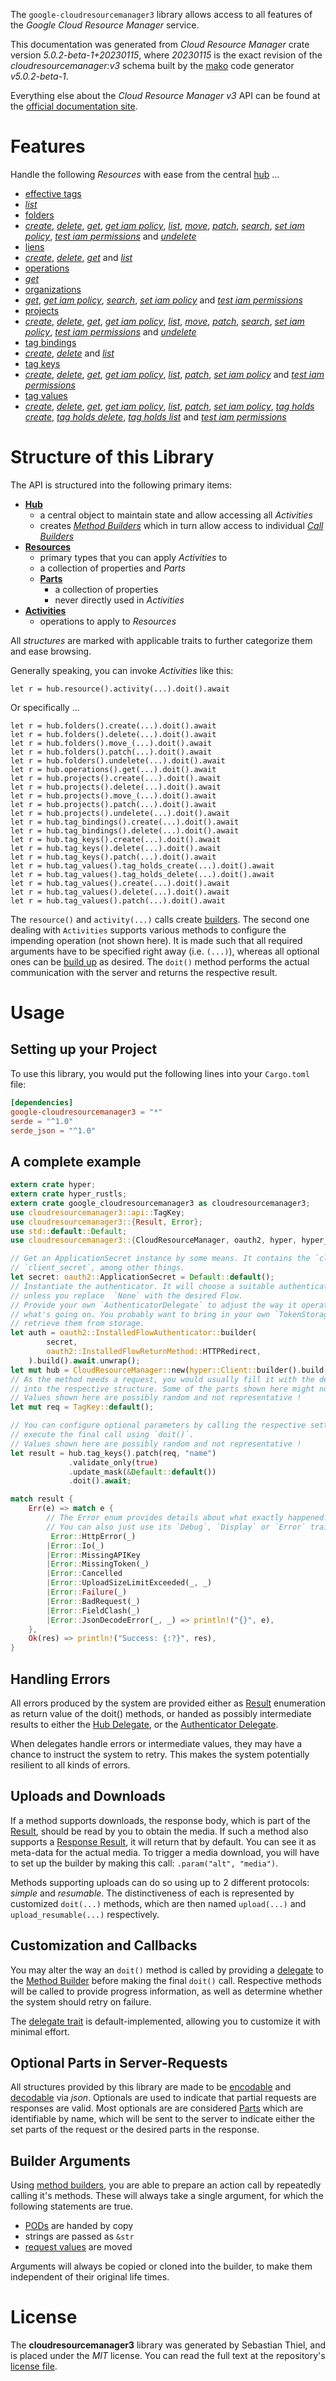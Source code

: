 <!---
DO NOT EDIT !
This file was generated automatically from 'src/generator/templates/api/README.md.mako'
DO NOT EDIT !
-->
The `google-cloudresourcemanager3` library allows access to all features of the *Google Cloud Resource Manager* service.

This documentation was generated from *Cloud Resource Manager* crate version *5.0.2-beta-1+20230115*, where *20230115* is the exact revision of the *cloudresourcemanager:v3* schema built by the [mako](http://www.makotemplates.org/) code generator *v5.0.2-beta-1*.

Everything else about the *Cloud Resource Manager* *v3* API can be found at the
[official documentation site](https://cloud.google.com/resource-manager).
# Features

Handle the following *Resources* with ease from the central [hub](https://docs.rs/google-cloudresourcemanager3/5.0.2-beta-1+20230115/google_cloudresourcemanager3/CloudResourceManager) ... 

* [effective tags](https://docs.rs/google-cloudresourcemanager3/5.0.2-beta-1+20230115/google_cloudresourcemanager3/api::EffectiveTag)
 * [*list*](https://docs.rs/google-cloudresourcemanager3/5.0.2-beta-1+20230115/google_cloudresourcemanager3/api::EffectiveTagListCall)
* [folders](https://docs.rs/google-cloudresourcemanager3/5.0.2-beta-1+20230115/google_cloudresourcemanager3/api::Folder)
 * [*create*](https://docs.rs/google-cloudresourcemanager3/5.0.2-beta-1+20230115/google_cloudresourcemanager3/api::FolderCreateCall), [*delete*](https://docs.rs/google-cloudresourcemanager3/5.0.2-beta-1+20230115/google_cloudresourcemanager3/api::FolderDeleteCall), [*get*](https://docs.rs/google-cloudresourcemanager3/5.0.2-beta-1+20230115/google_cloudresourcemanager3/api::FolderGetCall), [*get iam policy*](https://docs.rs/google-cloudresourcemanager3/5.0.2-beta-1+20230115/google_cloudresourcemanager3/api::FolderGetIamPolicyCall), [*list*](https://docs.rs/google-cloudresourcemanager3/5.0.2-beta-1+20230115/google_cloudresourcemanager3/api::FolderListCall), [*move*](https://docs.rs/google-cloudresourcemanager3/5.0.2-beta-1+20230115/google_cloudresourcemanager3/api::FolderMoveCall), [*patch*](https://docs.rs/google-cloudresourcemanager3/5.0.2-beta-1+20230115/google_cloudresourcemanager3/api::FolderPatchCall), [*search*](https://docs.rs/google-cloudresourcemanager3/5.0.2-beta-1+20230115/google_cloudresourcemanager3/api::FolderSearchCall), [*set iam policy*](https://docs.rs/google-cloudresourcemanager3/5.0.2-beta-1+20230115/google_cloudresourcemanager3/api::FolderSetIamPolicyCall), [*test iam permissions*](https://docs.rs/google-cloudresourcemanager3/5.0.2-beta-1+20230115/google_cloudresourcemanager3/api::FolderTestIamPermissionCall) and [*undelete*](https://docs.rs/google-cloudresourcemanager3/5.0.2-beta-1+20230115/google_cloudresourcemanager3/api::FolderUndeleteCall)
* [liens](https://docs.rs/google-cloudresourcemanager3/5.0.2-beta-1+20230115/google_cloudresourcemanager3/api::Lien)
 * [*create*](https://docs.rs/google-cloudresourcemanager3/5.0.2-beta-1+20230115/google_cloudresourcemanager3/api::LienCreateCall), [*delete*](https://docs.rs/google-cloudresourcemanager3/5.0.2-beta-1+20230115/google_cloudresourcemanager3/api::LienDeleteCall), [*get*](https://docs.rs/google-cloudresourcemanager3/5.0.2-beta-1+20230115/google_cloudresourcemanager3/api::LienGetCall) and [*list*](https://docs.rs/google-cloudresourcemanager3/5.0.2-beta-1+20230115/google_cloudresourcemanager3/api::LienListCall)
* [operations](https://docs.rs/google-cloudresourcemanager3/5.0.2-beta-1+20230115/google_cloudresourcemanager3/api::Operation)
 * [*get*](https://docs.rs/google-cloudresourcemanager3/5.0.2-beta-1+20230115/google_cloudresourcemanager3/api::OperationGetCall)
* [organizations](https://docs.rs/google-cloudresourcemanager3/5.0.2-beta-1+20230115/google_cloudresourcemanager3/api::Organization)
 * [*get*](https://docs.rs/google-cloudresourcemanager3/5.0.2-beta-1+20230115/google_cloudresourcemanager3/api::OrganizationGetCall), [*get iam policy*](https://docs.rs/google-cloudresourcemanager3/5.0.2-beta-1+20230115/google_cloudresourcemanager3/api::OrganizationGetIamPolicyCall), [*search*](https://docs.rs/google-cloudresourcemanager3/5.0.2-beta-1+20230115/google_cloudresourcemanager3/api::OrganizationSearchCall), [*set iam policy*](https://docs.rs/google-cloudresourcemanager3/5.0.2-beta-1+20230115/google_cloudresourcemanager3/api::OrganizationSetIamPolicyCall) and [*test iam permissions*](https://docs.rs/google-cloudresourcemanager3/5.0.2-beta-1+20230115/google_cloudresourcemanager3/api::OrganizationTestIamPermissionCall)
* [projects](https://docs.rs/google-cloudresourcemanager3/5.0.2-beta-1+20230115/google_cloudresourcemanager3/api::Project)
 * [*create*](https://docs.rs/google-cloudresourcemanager3/5.0.2-beta-1+20230115/google_cloudresourcemanager3/api::ProjectCreateCall), [*delete*](https://docs.rs/google-cloudresourcemanager3/5.0.2-beta-1+20230115/google_cloudresourcemanager3/api::ProjectDeleteCall), [*get*](https://docs.rs/google-cloudresourcemanager3/5.0.2-beta-1+20230115/google_cloudresourcemanager3/api::ProjectGetCall), [*get iam policy*](https://docs.rs/google-cloudresourcemanager3/5.0.2-beta-1+20230115/google_cloudresourcemanager3/api::ProjectGetIamPolicyCall), [*list*](https://docs.rs/google-cloudresourcemanager3/5.0.2-beta-1+20230115/google_cloudresourcemanager3/api::ProjectListCall), [*move*](https://docs.rs/google-cloudresourcemanager3/5.0.2-beta-1+20230115/google_cloudresourcemanager3/api::ProjectMoveCall), [*patch*](https://docs.rs/google-cloudresourcemanager3/5.0.2-beta-1+20230115/google_cloudresourcemanager3/api::ProjectPatchCall), [*search*](https://docs.rs/google-cloudresourcemanager3/5.0.2-beta-1+20230115/google_cloudresourcemanager3/api::ProjectSearchCall), [*set iam policy*](https://docs.rs/google-cloudresourcemanager3/5.0.2-beta-1+20230115/google_cloudresourcemanager3/api::ProjectSetIamPolicyCall), [*test iam permissions*](https://docs.rs/google-cloudresourcemanager3/5.0.2-beta-1+20230115/google_cloudresourcemanager3/api::ProjectTestIamPermissionCall) and [*undelete*](https://docs.rs/google-cloudresourcemanager3/5.0.2-beta-1+20230115/google_cloudresourcemanager3/api::ProjectUndeleteCall)
* [tag bindings](https://docs.rs/google-cloudresourcemanager3/5.0.2-beta-1+20230115/google_cloudresourcemanager3/api::TagBinding)
 * [*create*](https://docs.rs/google-cloudresourcemanager3/5.0.2-beta-1+20230115/google_cloudresourcemanager3/api::TagBindingCreateCall), [*delete*](https://docs.rs/google-cloudresourcemanager3/5.0.2-beta-1+20230115/google_cloudresourcemanager3/api::TagBindingDeleteCall) and [*list*](https://docs.rs/google-cloudresourcemanager3/5.0.2-beta-1+20230115/google_cloudresourcemanager3/api::TagBindingListCall)
* [tag keys](https://docs.rs/google-cloudresourcemanager3/5.0.2-beta-1+20230115/google_cloudresourcemanager3/api::TagKey)
 * [*create*](https://docs.rs/google-cloudresourcemanager3/5.0.2-beta-1+20230115/google_cloudresourcemanager3/api::TagKeyCreateCall), [*delete*](https://docs.rs/google-cloudresourcemanager3/5.0.2-beta-1+20230115/google_cloudresourcemanager3/api::TagKeyDeleteCall), [*get*](https://docs.rs/google-cloudresourcemanager3/5.0.2-beta-1+20230115/google_cloudresourcemanager3/api::TagKeyGetCall), [*get iam policy*](https://docs.rs/google-cloudresourcemanager3/5.0.2-beta-1+20230115/google_cloudresourcemanager3/api::TagKeyGetIamPolicyCall), [*list*](https://docs.rs/google-cloudresourcemanager3/5.0.2-beta-1+20230115/google_cloudresourcemanager3/api::TagKeyListCall), [*patch*](https://docs.rs/google-cloudresourcemanager3/5.0.2-beta-1+20230115/google_cloudresourcemanager3/api::TagKeyPatchCall), [*set iam policy*](https://docs.rs/google-cloudresourcemanager3/5.0.2-beta-1+20230115/google_cloudresourcemanager3/api::TagKeySetIamPolicyCall) and [*test iam permissions*](https://docs.rs/google-cloudresourcemanager3/5.0.2-beta-1+20230115/google_cloudresourcemanager3/api::TagKeyTestIamPermissionCall)
* [tag values](https://docs.rs/google-cloudresourcemanager3/5.0.2-beta-1+20230115/google_cloudresourcemanager3/api::TagValue)
 * [*create*](https://docs.rs/google-cloudresourcemanager3/5.0.2-beta-1+20230115/google_cloudresourcemanager3/api::TagValueCreateCall), [*delete*](https://docs.rs/google-cloudresourcemanager3/5.0.2-beta-1+20230115/google_cloudresourcemanager3/api::TagValueDeleteCall), [*get*](https://docs.rs/google-cloudresourcemanager3/5.0.2-beta-1+20230115/google_cloudresourcemanager3/api::TagValueGetCall), [*get iam policy*](https://docs.rs/google-cloudresourcemanager3/5.0.2-beta-1+20230115/google_cloudresourcemanager3/api::TagValueGetIamPolicyCall), [*list*](https://docs.rs/google-cloudresourcemanager3/5.0.2-beta-1+20230115/google_cloudresourcemanager3/api::TagValueListCall), [*patch*](https://docs.rs/google-cloudresourcemanager3/5.0.2-beta-1+20230115/google_cloudresourcemanager3/api::TagValuePatchCall), [*set iam policy*](https://docs.rs/google-cloudresourcemanager3/5.0.2-beta-1+20230115/google_cloudresourcemanager3/api::TagValueSetIamPolicyCall), [*tag holds create*](https://docs.rs/google-cloudresourcemanager3/5.0.2-beta-1+20230115/google_cloudresourcemanager3/api::TagValueTagHoldCreateCall), [*tag holds delete*](https://docs.rs/google-cloudresourcemanager3/5.0.2-beta-1+20230115/google_cloudresourcemanager3/api::TagValueTagHoldDeleteCall), [*tag holds list*](https://docs.rs/google-cloudresourcemanager3/5.0.2-beta-1+20230115/google_cloudresourcemanager3/api::TagValueTagHoldListCall) and [*test iam permissions*](https://docs.rs/google-cloudresourcemanager3/5.0.2-beta-1+20230115/google_cloudresourcemanager3/api::TagValueTestIamPermissionCall)




# Structure of this Library

The API is structured into the following primary items:

* **[Hub](https://docs.rs/google-cloudresourcemanager3/5.0.2-beta-1+20230115/google_cloudresourcemanager3/CloudResourceManager)**
    * a central object to maintain state and allow accessing all *Activities*
    * creates [*Method Builders*](https://docs.rs/google-cloudresourcemanager3/5.0.2-beta-1+20230115/google_cloudresourcemanager3/client::MethodsBuilder) which in turn
      allow access to individual [*Call Builders*](https://docs.rs/google-cloudresourcemanager3/5.0.2-beta-1+20230115/google_cloudresourcemanager3/client::CallBuilder)
* **[Resources](https://docs.rs/google-cloudresourcemanager3/5.0.2-beta-1+20230115/google_cloudresourcemanager3/client::Resource)**
    * primary types that you can apply *Activities* to
    * a collection of properties and *Parts*
    * **[Parts](https://docs.rs/google-cloudresourcemanager3/5.0.2-beta-1+20230115/google_cloudresourcemanager3/client::Part)**
        * a collection of properties
        * never directly used in *Activities*
* **[Activities](https://docs.rs/google-cloudresourcemanager3/5.0.2-beta-1+20230115/google_cloudresourcemanager3/client::CallBuilder)**
    * operations to apply to *Resources*

All *structures* are marked with applicable traits to further categorize them and ease browsing.

Generally speaking, you can invoke *Activities* like this:

```Rust,ignore
let r = hub.resource().activity(...).doit().await
```

Or specifically ...

```ignore
let r = hub.folders().create(...).doit().await
let r = hub.folders().delete(...).doit().await
let r = hub.folders().move_(...).doit().await
let r = hub.folders().patch(...).doit().await
let r = hub.folders().undelete(...).doit().await
let r = hub.operations().get(...).doit().await
let r = hub.projects().create(...).doit().await
let r = hub.projects().delete(...).doit().await
let r = hub.projects().move_(...).doit().await
let r = hub.projects().patch(...).doit().await
let r = hub.projects().undelete(...).doit().await
let r = hub.tag_bindings().create(...).doit().await
let r = hub.tag_bindings().delete(...).doit().await
let r = hub.tag_keys().create(...).doit().await
let r = hub.tag_keys().delete(...).doit().await
let r = hub.tag_keys().patch(...).doit().await
let r = hub.tag_values().tag_holds_create(...).doit().await
let r = hub.tag_values().tag_holds_delete(...).doit().await
let r = hub.tag_values().create(...).doit().await
let r = hub.tag_values().delete(...).doit().await
let r = hub.tag_values().patch(...).doit().await
```

The `resource()` and `activity(...)` calls create [builders][builder-pattern]. The second one dealing with `Activities` 
supports various methods to configure the impending operation (not shown here). It is made such that all required arguments have to be 
specified right away (i.e. `(...)`), whereas all optional ones can be [build up][builder-pattern] as desired.
The `doit()` method performs the actual communication with the server and returns the respective result.

# Usage

## Setting up your Project

To use this library, you would put the following lines into your `Cargo.toml` file:

```toml
[dependencies]
google-cloudresourcemanager3 = "*"
serde = "^1.0"
serde_json = "^1.0"
```

## A complete example

```Rust
extern crate hyper;
extern crate hyper_rustls;
extern crate google_cloudresourcemanager3 as cloudresourcemanager3;
use cloudresourcemanager3::api::TagKey;
use cloudresourcemanager3::{Result, Error};
use std::default::Default;
use cloudresourcemanager3::{CloudResourceManager, oauth2, hyper, hyper_rustls, chrono, FieldMask};

// Get an ApplicationSecret instance by some means. It contains the `client_id` and 
// `client_secret`, among other things.
let secret: oauth2::ApplicationSecret = Default::default();
// Instantiate the authenticator. It will choose a suitable authentication flow for you, 
// unless you replace  `None` with the desired Flow.
// Provide your own `AuthenticatorDelegate` to adjust the way it operates and get feedback about 
// what's going on. You probably want to bring in your own `TokenStorage` to persist tokens and
// retrieve them from storage.
let auth = oauth2::InstalledFlowAuthenticator::builder(
        secret,
        oauth2::InstalledFlowReturnMethod::HTTPRedirect,
    ).build().await.unwrap();
let mut hub = CloudResourceManager::new(hyper::Client::builder().build(hyper_rustls::HttpsConnectorBuilder::new().with_native_roots().https_or_http().enable_http1().enable_http2().build()), auth);
// As the method needs a request, you would usually fill it with the desired information
// into the respective structure. Some of the parts shown here might not be applicable !
// Values shown here are possibly random and not representative !
let mut req = TagKey::default();

// You can configure optional parameters by calling the respective setters at will, and
// execute the final call using `doit()`.
// Values shown here are possibly random and not representative !
let result = hub.tag_keys().patch(req, "name")
             .validate_only(true)
             .update_mask(&Default::default())
             .doit().await;

match result {
    Err(e) => match e {
        // The Error enum provides details about what exactly happened.
        // You can also just use its `Debug`, `Display` or `Error` traits
         Error::HttpError(_)
        |Error::Io(_)
        |Error::MissingAPIKey
        |Error::MissingToken(_)
        |Error::Cancelled
        |Error::UploadSizeLimitExceeded(_, _)
        |Error::Failure(_)
        |Error::BadRequest(_)
        |Error::FieldClash(_)
        |Error::JsonDecodeError(_, _) => println!("{}", e),
    },
    Ok(res) => println!("Success: {:?}", res),
}

```
## Handling Errors

All errors produced by the system are provided either as [Result](https://docs.rs/google-cloudresourcemanager3/5.0.2-beta-1+20230115/google_cloudresourcemanager3/client::Result) enumeration as return value of
the doit() methods, or handed as possibly intermediate results to either the 
[Hub Delegate](https://docs.rs/google-cloudresourcemanager3/5.0.2-beta-1+20230115/google_cloudresourcemanager3/client::Delegate), or the [Authenticator Delegate](https://docs.rs/yup-oauth2/*/yup_oauth2/trait.AuthenticatorDelegate.html).

When delegates handle errors or intermediate values, they may have a chance to instruct the system to retry. This 
makes the system potentially resilient to all kinds of errors.

## Uploads and Downloads
If a method supports downloads, the response body, which is part of the [Result](https://docs.rs/google-cloudresourcemanager3/5.0.2-beta-1+20230115/google_cloudresourcemanager3/client::Result), should be
read by you to obtain the media.
If such a method also supports a [Response Result](https://docs.rs/google-cloudresourcemanager3/5.0.2-beta-1+20230115/google_cloudresourcemanager3/client::ResponseResult), it will return that by default.
You can see it as meta-data for the actual media. To trigger a media download, you will have to set up the builder by making
this call: `.param("alt", "media")`.

Methods supporting uploads can do so using up to 2 different protocols: 
*simple* and *resumable*. The distinctiveness of each is represented by customized 
`doit(...)` methods, which are then named `upload(...)` and `upload_resumable(...)` respectively.

## Customization and Callbacks

You may alter the way an `doit()` method is called by providing a [delegate](https://docs.rs/google-cloudresourcemanager3/5.0.2-beta-1+20230115/google_cloudresourcemanager3/client::Delegate) to the 
[Method Builder](https://docs.rs/google-cloudresourcemanager3/5.0.2-beta-1+20230115/google_cloudresourcemanager3/client::CallBuilder) before making the final `doit()` call. 
Respective methods will be called to provide progress information, as well as determine whether the system should 
retry on failure.

The [delegate trait](https://docs.rs/google-cloudresourcemanager3/5.0.2-beta-1+20230115/google_cloudresourcemanager3/client::Delegate) is default-implemented, allowing you to customize it with minimal effort.

## Optional Parts in Server-Requests

All structures provided by this library are made to be [encodable](https://docs.rs/google-cloudresourcemanager3/5.0.2-beta-1+20230115/google_cloudresourcemanager3/client::RequestValue) and 
[decodable](https://docs.rs/google-cloudresourcemanager3/5.0.2-beta-1+20230115/google_cloudresourcemanager3/client::ResponseResult) via *json*. Optionals are used to indicate that partial requests are responses 
are valid.
Most optionals are are considered [Parts](https://docs.rs/google-cloudresourcemanager3/5.0.2-beta-1+20230115/google_cloudresourcemanager3/client::Part) which are identifiable by name, which will be sent to 
the server to indicate either the set parts of the request or the desired parts in the response.

## Builder Arguments

Using [method builders](https://docs.rs/google-cloudresourcemanager3/5.0.2-beta-1+20230115/google_cloudresourcemanager3/client::CallBuilder), you are able to prepare an action call by repeatedly calling it's methods.
These will always take a single argument, for which the following statements are true.

* [PODs][wiki-pod] are handed by copy
* strings are passed as `&str`
* [request values](https://docs.rs/google-cloudresourcemanager3/5.0.2-beta-1+20230115/google_cloudresourcemanager3/client::RequestValue) are moved

Arguments will always be copied or cloned into the builder, to make them independent of their original life times.

[wiki-pod]: http://en.wikipedia.org/wiki/Plain_old_data_structure
[builder-pattern]: http://en.wikipedia.org/wiki/Builder_pattern
[google-go-api]: https://github.com/google/google-api-go-client

# License
The **cloudresourcemanager3** library was generated by Sebastian Thiel, and is placed 
under the *MIT* license.
You can read the full text at the repository's [license file][repo-license].

[repo-license]: https://github.com/Byron/google-apis-rsblob/main/LICENSE.md

